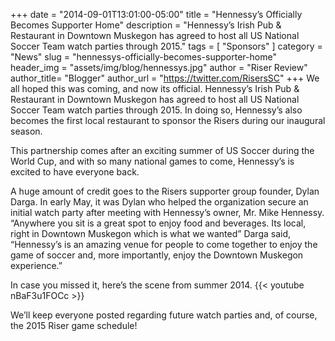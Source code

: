 +++
date        = "2014-09-01T13:01:00-05:00"
title       = "Hennessy’s Officially Becomes Supporter Home"
description = "Hennessy’s Irish Pub & Restaurant in Downtown Muskegon has agreed to host all US National Soccer Team watch parties through 2015."
tags        = [ "Sponsors" ]
category    = "News"
slug        = "hennessys-officially-becomes-supporter-home"
header_img	= "assets/img/blog/hennessys.jpg"
author		= "Riser Review"
author_title= "Blogger"
author_url	= "https://twitter.com/RisersSC"
+++
We all hoped this was coming, and now its official. Hennessy’s Irish Pub & Restaurant in Downtown Muskegon has agreed to host all US National Soccer Team watch parties through 2015. In doing so, Hennessy’s also becomes the first local restaurant to sponsor the Risers during our inaugural season.

This partnership comes after an exciting summer of US Soccer during the World Cup, and with so many national games to come, Hennessy’s is excited to have everyone back.

A huge amount of credit goes to the Risers supporter group founder, Dylan Darga. In early May, it was Dylan who helped the organization secure an initial watch party after meeting with Hennessy’s owner, Mr. Mike Hennessy. “Anywhere you sit is a great spot to enjoy food and beverages. Its local, right in Downtown Muskegon which is what we wanted” Darga said, “Hennessy’s is an amazing venue for people to come together to enjoy the game of soccer and, more importantly, enjoy the Downtown Muskegon experience.”

In case you missed it, here’s the scene from summer 2014.
{{< youtube nBaF3u1FOCc >}}

We’ll keep everyone posted regarding future watch parties and, of course, the 2015 Riser game schedule!

